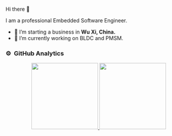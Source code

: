Hi there 👋

I am a professional Embedded Software Engineer.

- 🔭 I’m starting a business in <b>Wu Xi, China.</b>
- 🌱 I’m currently working on BLDC and PMSM.

### ⚙️ &nbsp;GitHub Analytics

<p align="center">
<a href="https://github.com/luck4ever">
  <img height="180em" src="https://github-readme-stats.vercel.app/api?username=luck4ever&show_icons=true&count_private=true" />
  <img height="180em" src="https://github-readme-stats.vercel.app/api/top-langs/?username=luck4ever&layout=compact&langs_count=8" />
</a>
</p>
